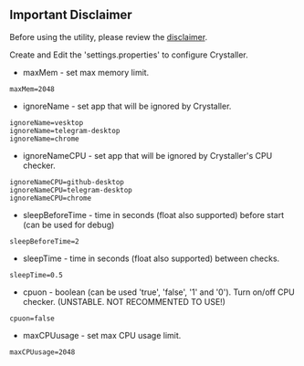 ## Important Disclaimer

Before using the utility, please review the [disclaimer](DISCLAIMER.md).

Create and Edit the 'settings.properties' to configure Crystaller.
- maxMem - set max memory limit.
```properties
maxMem=2048
```

- ignoreName - set app that will be ignored by Crystaller.
```properties
ignoreName=vesktop
ignoreName=telegram-desktop
ignoreName=chrome
```

- ignoreNameCPU - set app that will be ignored by Crystaller's CPU checker.
```properties
ignoreNameCPU=github-desktop
ignoreNameCPU=telegram-desktop
ignoreNameCPU=chrome
```

- sleepBeforeTime - time in seconds (float also supported) before start (can be used for debug)
```properties
sleepBeforeTime=2
```

- sleepTime - time in seconds (float also supported) between checks.
```properties
sleepTime=0.5
```

- cpuon - boolean (can be used 'true', 'false', '1' and '0'). Turn on/off CPU checker. (UNSTABLE. NOT RECOMMENTED TO USE!)
```properties
cpuon=false
```

- maxCPUusage - set max CPU usage limit.
```properties
maxCPUusage=2048
```
